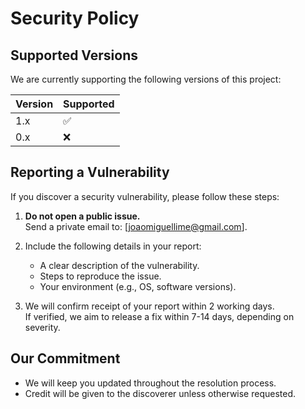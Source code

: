 # Security Policy

## Supported Versions

We are currently supporting the following versions of this project:

| Version | Supported          |
| ------- | ------------------ |
| 1.x     | ✅                 |
| 0.x     | ❌                 |

## Reporting a Vulnerability

If you discover a security vulnerability, please follow these steps:

1. **Do not open a public issue.**  
   Send a private email to: [joaomiguellime@gmail.com].

2. Include the following details in your report:
   - A clear description of the vulnerability.
   - Steps to reproduce the issue.
   - Your environment (e.g., OS, software versions).

3. We will confirm receipt of your report within 2 working days.  
   If verified, we aim to release a fix within 7-14 days, depending on severity.

## Our Commitment

- We will keep you updated throughout the resolution process.  
- Credit will be given to the discoverer unless otherwise requested.
